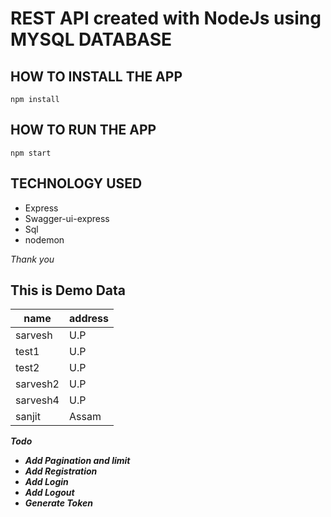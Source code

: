 # REST API created with NodeJs using MYSQL DATABASE

## HOW TO INSTALL THE APP

```
npm install
```

## HOW TO RUN THE APP

```
npm start
```

## TECHNOLOGY USED

- Express
- Swagger-ui-express
- Sql
- nodemon

_Thank you_

## This is Demo Data

| name     | address |
| -------- | ------- |
| sarvesh  | U.P     |
| test1    | U.P     |
| test2    | U.P     |
| sarvesh2 | U.P     |
| sarvesh4 | U.P     |
| sanjit   | Assam   |

**_Todo_**

- **_Add Pagination and limit_**
- **_Add Registration_**
- **_Add Login_**
- **_Add Logout_**
- **_Generate Token_**
